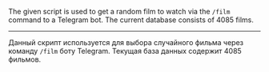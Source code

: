 The given script is used to get a random film to watch via the `/film` command to a Telegram bot. The current database consists of 4085 films.

---

Данный скрипт используется для выбора случайного фильма через команду `/film` боту Telegram. Текущая база данных содержит 4085 фильмов.
